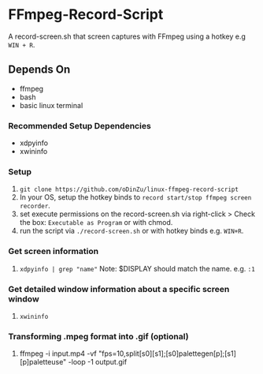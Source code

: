 # FFmpeg-Record-Script

A record-screen.sh that screen captures with FFmpeg using a hotkey e.g `WIN + R`.

## Depends On
* ffmpeg
* bash
* basic linux terminal

### Recommended Setup Dependencies
* xdpyinfo
* xwininfo

### Setup
1. `git clone https://github.com/oDinZu/linux-ffmpeg-record-script`
2. In your OS, setup the hotkey binds to `record start/stop ffmpeg screen recorder`.
3. set execute permissions on the record-screen.sh via right-click > Check the box: `Executable as Program` or with chmod.
4. run the script via `./record-screen.sh` or with hotkey binds e.g. `WIN+R`.
   
### Get screen information
1. `xdpyinfo | grep "name"` Note: $DISPLAY should match the name. e.g. `:1`
### Get detailed window information about a specific screen window
1. `xwininfo`
### Transforming .mpeg format into .gif (optional)
1. ffmpeg -i input.mp4 -vf "fps=10,split[s0][s1];[s0]palettegen[p];[s1][p]paletteuse" -loop -1 output.gif
